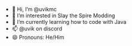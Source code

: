 - 👋 Hi, I’m @uvikmc
- 👀 I’m interested in Slay the Spire Modding
- 🌱 I’m currently learning how to code with Java
- 📫 @uvik on discord
- 😄 Pronouns: He/Him

<!---
uvikmc/uvikmc is a ✨ special ✨ repository because its `README.md` (this file) appears on your GitHub profile.
You can click the Preview link to take a look at your changes.
--->
